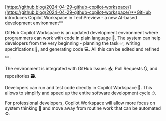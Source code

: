 <!--
date: 2024-04-30T23:48:27
-->

[https://github.blog/2024-04-29-github-copilot-workspace/](https://github.blog/2024-04-29-github-copilot-workspace/)**GitHub introduces Copilot Workspace in TechPreview - a new AI-based development environment** 

GitHub Copilot Workspace is an updated development environment where programmers can work with code in plain language 💬. The system can help developers from the very beginning - planning the task ✅, writing specifications 📄, and generating code 💻.
All this can be edited and refined ✏️.

The environment is integrated with GitHub Issues 📥, Pull Requests 🔃, and repositories 🗃.

Developers can run and test code directly in Copilot Workspace 🚀. This allows to simplify and speed up the entire software development cycle ⏱.

For professional developers, Copilot Workspace will allow more focus on system thinking 🧠 and move away from routine work that can be automated ⚙️.